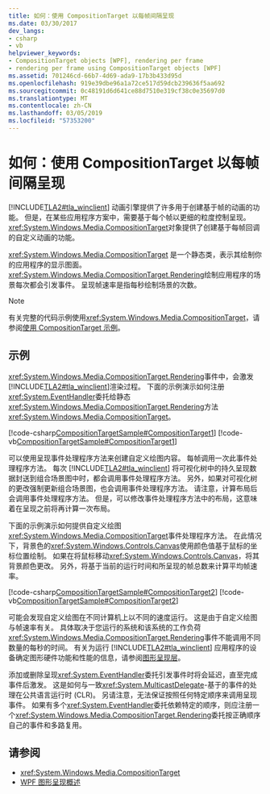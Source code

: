 ```yaml
---
title: 如何：使用 CompositionTarget 以每帧间隔呈现
ms.date: 03/30/2017
dev_langs:
- csharp
- vb
helpviewer_keywords:
- CompositionTarget objects [WPF], rendering per frame
- rendering per frame using CompositionTarget objects [WPF]
ms.assetid: 701246cd-66b7-4d69-ada9-17b3b433d95d
ms.openlocfilehash: 919e39dbe96a1a72ce517d59dcb239636f5aa692
ms.sourcegitcommit: 0c48191d6d641ce88d7510e319cf38c0e35697d0
ms.translationtype: MT
ms.contentlocale: zh-CN
ms.lasthandoff: 03/05/2019
ms.locfileid: "57353200"
---
```

# <a name="how-to-render-on-a-per-frame-interval-using-compositiontarget"></a>如何：使用 CompositionTarget 以每帧间隔呈现
[!INCLUDE[TLA2#tla_winclient](../../../../includes/tla2sharptla-winclient-md.md)] 动画引擎提供了许多用于创建基于帧的动画的功能。 但是，在某些应用程序方案中，需要基于每个帧以更细的粒度控制呈现。 <xref:System.Windows.Media.CompositionTarget>对象提供了创建基于每帧回调的自定义动画的功能。  
  
 <xref:System.Windows.Media.CompositionTarget> 是一个静态类，表示其绘制你的应用程序的显示图面。 <xref:System.Windows.Media.CompositionTarget.Rendering>绘制应用程序的场景每次都会引发事件。 呈现帧速率是指每秒绘制场景的次数。  
  
> [!NOTE]
>  有关完整的代码示例使用<xref:System.Windows.Media.CompositionTarget>，请参阅[使用 CompositionTarget 示例](https://go.microsoft.com/fwlink/?LinkID=160045)。  
  
## <a name="example"></a>示例  
 <xref:System.Windows.Media.CompositionTarget.Rendering>事件中，会激发[!INCLUDE[TLA2#tla_winclient](../../../../includes/tla2sharptla-winclient-md.md)]渲染过程。 下面的示例演示如何注册<xref:System.EventHandler>委托给静态<xref:System.Windows.Media.CompositionTarget.Rendering>方法<xref:System.Windows.Media.CompositionTarget>。  
  
 [!code-csharp[CompositionTargetSample#CompositionTarget1](~/samples/snippets/csharp/VS_Snippets_Wpf/CompositionTargetSample/CSharp/Window1.xaml.cs#compositiontarget1)]
 [!code-vb[CompositionTargetSample#CompositionTarget1](~/samples/snippets/visualbasic/VS_Snippets_Wpf/CompositionTargetSample/visualbasic/window1.xaml.vb#compositiontarget1)]  
  
 可以使用呈现事件处理程序方法来创建自定义绘图内容。 每帧调用一次此事件处理程序方法。 每次 [!INCLUDE[TLA2#tla_winclient](../../../../includes/tla2sharptla-winclient-md.md)] 将可视化树中的持久呈现数据封送到组合场景图中时，都会调用事件处理程序方法。 另外，如果对可视化树的更改强制更新组合场景图，也会调用事件处理程序方法。 请注意，计算布局后会调用事件处理程序方法。 但是，可以修改事件处理程序方法中的布局，这意味着在呈现之前将再计算一次布局。  
  
 下面的示例演示如何提供自定义绘图<xref:System.Windows.Media.CompositionTarget>事件处理程序方法。 在此情况下，背景色的<xref:System.Windows.Controls.Canvas>使用颜色值基于鼠标的坐标位置绘制。 如果在将鼠标移动<xref:System.Windows.Controls.Canvas>，将其背景颜色更改。 另外，将基于当前的运行时间和所呈现的帧总数来计算平均帧速率。  
  
 [!code-csharp[CompositionTargetSample#CompositionTarget2](~/samples/snippets/csharp/VS_Snippets_Wpf/CompositionTargetSample/CSharp/Window1.xaml.cs#compositiontarget2)]
 [!code-vb[CompositionTargetSample#CompositionTarget2](~/samples/snippets/visualbasic/VS_Snippets_Wpf/CompositionTargetSample/visualbasic/window1.xaml.vb#compositiontarget2)]  
  
 可能会发现自定义绘图在不同计算机上以不同的速度运行。 这是由于自定义绘图与帧速率有关。 具体取决于您运行的系统和该系统的工作负荷<xref:System.Windows.Media.CompositionTarget.Rendering>事件不能调用不同数量的每秒的时间。 有关为运行 [!INCLUDE[TLA2#tla_winclient](../../../../includes/tla2sharptla-winclient-md.md)] 应用程序的设备确定图形硬件功能和性能的信息，请参阅[图形呈现层](../advanced/graphics-rendering-tiers.md)。  
  
 添加或删除呈现<xref:System.EventHandler>委托引发事件时将会延迟，直至完成事件后激发。 这是如何与一致<xref:System.MulticastDelegate>-基于的事件的处理在公共语言运行时 (CLR)。 另请注意，无法保证按照任何特定顺序来调用呈现事件。 如果有多个<xref:System.EventHandler>委托依赖特定的顺序，则应注册一个<xref:System.Windows.Media.CompositionTarget.Rendering>委托按正确顺序自己的事件和多路复用。  
  
## <a name="see-also"></a>请参阅
- <xref:System.Windows.Media.CompositionTarget>
- [WPF 图形呈现概述](wpf-graphics-rendering-overview.md)
